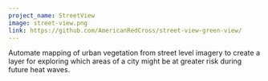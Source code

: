 ```yaml
---
project_name: StreetView
image: street-view.png
link: https://github.com/AmericanRedCross/street-view-green-view/
---
```


Automate mapping of urban vegetation from street level imagery to create a layer for exploring which areas of a city might be at greater risk during future heat waves.
